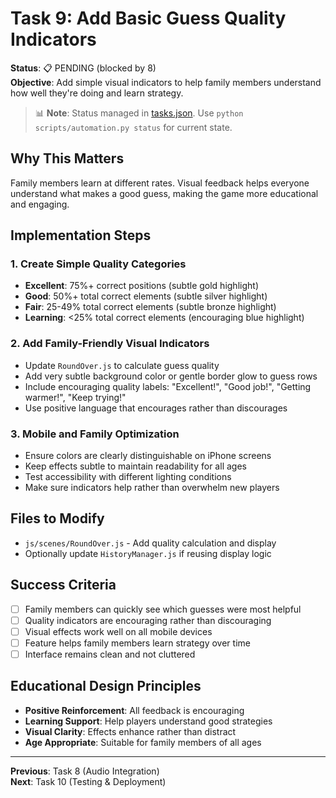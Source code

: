 # Task 9: Add Basic Guess Quality Indicators

**Status**: 📋 PENDING (blocked by 8)  
**Objective**: Add simple visual indicators to help family members understand how well they're doing and learn strategy.
> 📊 **Note**: Status managed in [tasks.json](../tasks.json). Use `python scripts/automation.py status` for current state.


## Why This Matters
Family members learn at different rates. Visual feedback helps everyone understand what makes a good guess, making the game more educational and engaging.

## Implementation Steps

### 1. Create Simple Quality Categories
- **Excellent**: 75%+ correct positions (subtle gold highlight)
- **Good**: 50%+ total correct elements (subtle silver highlight)  
- **Fair**: 25-49% total correct elements (subtle bronze highlight)
- **Learning**: <25% total correct elements (encouraging blue highlight)

### 2. Add Family-Friendly Visual Indicators
- Update `RoundOver.js` to calculate guess quality
- Add very subtle background color or gentle border glow to guess rows
- Include encouraging quality labels: "Excellent!", "Good job!", "Getting warmer!", "Keep trying!"
- Use positive language that encourages rather than discourages

### 3. Mobile and Family Optimization
- Ensure colors are clearly distinguishable on iPhone screens
- Keep effects subtle to maintain readability for all ages
- Test accessibility with different lighting conditions
- Make sure indicators help rather than overwhelm new players

## Files to Modify
- `js/scenes/RoundOver.js` - Add quality calculation and display
- Optionally update `HistoryManager.js` if reusing display logic

## Success Criteria
- [ ] Family members can quickly see which guesses were most helpful
- [ ] Quality indicators are encouraging rather than discouraging
- [ ] Visual effects work well on all mobile devices
- [ ] Feature helps family members learn strategy over time
- [ ] Interface remains clean and not cluttered

## Educational Design Principles
- **Positive Reinforcement**: All feedback is encouraging
- **Learning Support**: Help players understand good strategies
- **Visual Clarity**: Effects enhance rather than distract
- **Age Appropriate**: Suitable for family members of all ages

---
**Previous**: Task 8 (Audio Integration)  
**Next**: Task 10 (Testing & Deployment)
